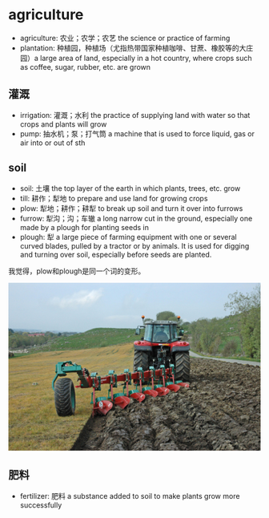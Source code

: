 # agriculture

- agriculture: 农业；农学；农艺 the science or practice of farming
- plantation: 种植园，种植场（尤指热带国家种植咖啡、甘蔗、橡胶等的大庄园）a large area of land, especially in a hot country, where crops such as coffee, sugar, rubber, etc. are grown

## 灌溉

- irrigation: 灌溉；水利 the practice of supplying land with water so that crops and plants will grow
- pump: 抽水机；泵；打气筒 a machine that is used to force liquid, gas or air into or out of sth

## soil

- soil: 土壤 the top layer of the earth in which plants, trees, etc. grow
- till: 耕作；犁地 to prepare and use land for growing crops
- plow: 犁地；耕作；耕犁 to break up soil and turn it over into furrows
- furrow: 犁沟；沟；车辙 a long narrow cut in the ground, especially one made by a plough for planting seeds in
- plough: 犁 a large piece of farming equipment with one or several curved blades, pulled by a tractor or by animals. It is used for digging and turning over soil, especially before seeds are planted.

我觉得，plow和plough是同一个词的变形。

![](images/plough.jpg)

## 肥料

- fertilizer: 肥料 a substance added to soil to make plants grow more successfully

